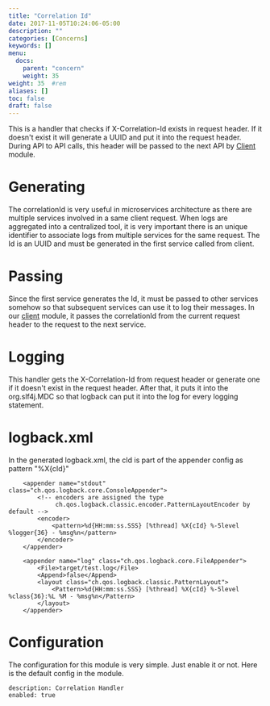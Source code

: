```yaml
---
title: "Correlation Id"
date: 2017-11-05T10:24:06-05:00
description: ""
categories: [Concerns]
keywords: []
menu:
  docs:
    parent: "concern"
    weight: 35
weight: 35	#rem
aliases: []
toc: false
draft: false
---
```


This is a handler that checks if X-Correlation-Id exists in request header. If it doesn't exist
it will generate a UUID and put it into the request header. During API to API calls, this header
will be passed to the next API by [Client](https://networknt.github.io/light-4j/other/client/) 
module.

# Generating

The correlationId is very useful in microservices architecture as there are multiple services
involved in a same client request. When logs are aggregated into a centralized tool, it is
very important there is an unique identifier to associate logs from multiple services for the
same request. The Id is an UUID and must be generated in the first service called from client.

# Passing

Since the first service generates the Id, it must be passed to other services somehow so that
subsequent services can use it to log their messages. In our [client](https://networknt.github.io/light-4j/other/client/)
module, it passes the correlationId from the current request header to the request to the next
service.

# Logging

This handler gets the X-Correlation-Id from request header or generate one if it doesn't 
exist in the request header. After that, it puts it into the org.slf4j.MDC so that logback
can put it into the log for every logging statement. 

# logback.xml

In the generated logback.xml, the cId is part of the appender config as pattern "%X{cId}"

```
    <appender name="stdout" class="ch.qos.logback.core.ConsoleAppender">
        <!-- encoders are assigned the type
             ch.qos.logback.classic.encoder.PatternLayoutEncoder by default -->
        <encoder>
            <pattern>%d{HH:mm:ss.SSS} [%thread] %X{cId} %-5level %logger{36} - %msg%n</pattern>
        </encoder>
    </appender>

    <appender name="log" class="ch.qos.logback.core.FileAppender">
        <File>target/test.log</File>
        <Append>false</Append>
        <layout class="ch.qos.logback.classic.PatternLayout">
            <Pattern>%d{HH:mm:ss.SSS} [%thread] %X{cId} %-5level %class{36}:%L %M - %msg%n</Pattern>
        </layout>
    </appender>

```
# Configuration

The configuration for this module is very simple. Just enable it or not. Here is the default
config in the module.

```
description: Correlation Handler
enabled: true

```
